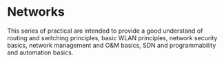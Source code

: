 # Networks

This series of practical are intended to provide a good understand of routing and switching principles, basic WLAN principles, network 
security basics, network management and O&M basics, SDN and programmability and automation basics.
